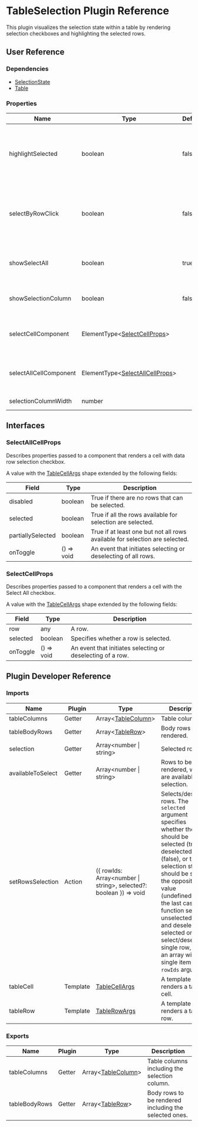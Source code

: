 # TableSelection Plugin Reference

This plugin visualizes the selection state within a table by rendering selection checkboxes and highlighting the selected rows.

## User Reference

### Dependencies

- [SelectionState](selection-state.md)
- [Table](table.md)

### Properties

Name | Type | Default | Description
-----|------|---------|------------
highlightSelected | boolean | false | If true, selected rows are highlighted. Note that the `Table` plugin's `tableRowTemplate` is ignored in this case.
selectByRowClick | boolean | false | If true, a selected row is toggled by click. Note that the `Table` plugin's `tableRowTemplate` is ignored in this case.
showSelectAll | boolean | true | If true, the 'select all' checkbox is rendered inside the heading row.
showSelectionColumn | boolean | false | If true, selection checkboxes are rendered inside each data row.
selectCellComponent | ElementType&lt;[SelectCellProps](#selectcellprops)&gt; | | A component that renders a cell with data row selection checkbox.
selectAllCellComponent | ElementType&lt;[SelectAllCellProps](#selectallcellprops)&gt; | | A component that renders a cell with the Select All checkbox.
selectionColumnWidth | number | | The selection column's width.

## Interfaces

### SelectAllCellProps

Describes properties passed to a component that renders a cell with data row selection checkbox.

A value with the [TableCellArgs](table.md#table-cell-args) shape extended by the following fields:

Field | Type | Description
------|------|------------
disabled | boolean | True if there are no rows that can be selected.
selected | boolean | True if all the rows available for selection are selected.
partiallySelected | boolean | True if at least one but not all rows available for selection are selected.
onToggle | () => void | An event that initiates selecting or deselecting of all rows.

### SelectCellProps

Describes properties passed to a component that renders a cell with the Select All checkbox.

A value with the [TableCellArgs](table.md#table-cell-args) shape extended by the following fields:

Field | Type | Description
------|------|------------
row | any | A row.
selected | boolean | Specifies whether a row is selected.
onToggle | () => void | An event that initiates selecting or deselecting of a row.

## Plugin Developer Reference

### Imports

Name | Plugin | Type | Description
-----|--------|------|------------
tableColumns | Getter | Array&lt;[TableColumn](table.md#table-column)&gt; | Table columns.
tableBodyRows | Getter | Array&lt;[TableRow](table.md#table-row)&gt; | Body rows to be rendered.
selection | Getter | Array&lt;number &#124; string&gt; | Selected rows.
availableToSelect | Getter | Array&lt;number &#124; string&gt; | Rows to be rendered, which are available for selection.
setRowsSelection | Action | ({ rowIds: Array&lt;number &#124; string&gt;, selected?: boolean }) => void | Selects/deselects rows. The `selected` argument specifies whether the rows should be selected (true), deselected (false), or their selection status should be set to the opposite value (undefined). In the last case, the function selects unselected rows and deselects selected ones. To select/deselect a single row, pass an array with a single item to the `rowIds` argument.
tableCell | Template | [TableCellArgs](table.md#table-cell-args) | A template that renders a table cell.
tableRow | Template | [TableRowArgs](table.md#table-row-args) | A template that renders a table row.

### Exports

Name | Plugin | Type | Description
-----|--------|------|------------
tableColumns | Getter | Array&lt;[TableColumn](table.md#table-column)&gt; | Table columns including the selection column.
tableBodyRows | Getter | Array&lt;[TableRow](table.md#table-row)&gt; | Body rows to be rendered including the selected ones.
